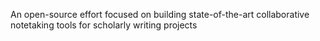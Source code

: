 An open-source effort focused on building state-of-the-art collaborative notetaking tools for scholarly writing projects
